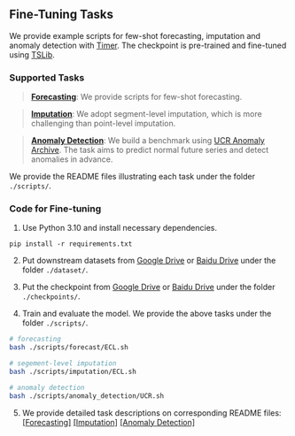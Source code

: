 ## Fine-Tuning Tasks

We provide example scripts for few-shot forecasting, imputation and anomaly detection with [Timer](https://arxiv.org/abs/2402.02368). The checkpoint is pre-trained and fine-tuned using [TSLib](https://github.com/thuml/Time-Series-Library).


### Supported Tasks

> **[Forecasting](./forecast/README.md)**: We provide scripts for few-shot forecasting.

> **[Imputation](./imputation/README.md)**:  We adopt segment-level imputation, which is more challenging than point-level imputation.

> **[Anomaly Detection](./anomaly_detection/README.md)**: We build a benchmark using [UCR Anomaly Archive](https://arxiv.org/pdf/2009.13807). The task aims to predict normal future series and detect anomalies in advance.

We provide the README files illustrating each task under the folder ```./scripts/```.


### Code for Fine-tuning 

1. Use Python 3.10 and install necessary dependencies.

```
pip install -r requirements.txt
```

2. Put downstream datasets from [Google Drive](https://drive.google.com/file/d/1yffcQBcMLasQcT7cdotjOVcg-2UKRarw/view?usp=drive_link) or [Baidu Drive](https://pan.baidu.com/s/1KLwxB0Au-rxpmgY0yu2d3w?pwd=6k73) under the folder ```./dataset/```.

3. Put the checkpoint from [Google Drive](https://drive.google.com/drive/folders/15oaiAl4OO5gFqZMJD2lOtX2fxHbpgcU8?usp=drive_link) or [Baidu Drive](https://pan.baidu.com/s/1Wj_1_qMgyLNLOSUFZK3weg?pwd=r8i1) under the folder ```./checkpoints/```.

4. Train and evaluate the model. We provide the above tasks under the folder ```./scripts/```.

```bash
# forecasting
bash ./scripts/forecast/ECL.sh

# segement-level imputation
bash ./scripts/imputation/ECL.sh

# anomaly detection
bash ./scripts/anomaly_detection/UCR.sh
```

5. We provide detailed task descriptions on corresponding README files: [[Forecasting]](./forecast/README.md) [[Imputation]](./imputation/README.md) [[Anomaly Detection]](./anomaly_detection/README.md)
